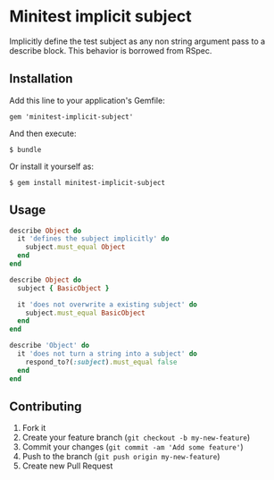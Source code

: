 # Minitest implicit subject

Implicitly define the test subject as any non string argument pass to a describe block. This behavior is borrowed from RSpec.

## Installation

Add this line to your application's Gemfile:

    gem 'minitest-implicit-subject'

And then execute:

    $ bundle

Or install it yourself as:

    $ gem install minitest-implicit-subject

## Usage

```ruby
describe Object do
  it 'defines the subject implicitly' do
    subject.must_equal Object
  end
end

describe Object do
  subject { BasicObject }

  it 'does not overwrite a existing subject' do
    subject.must_equal BasicObject
  end
end

describe 'Object' do
  it 'does not turn a string into a subject' do
    respond_to?(:subject).must_equal false
  end
end
```

## Contributing

1. Fork it
2. Create your feature branch (`git checkout -b my-new-feature`)
3. Commit your changes (`git commit -am 'Add some feature'`)
4. Push to the branch (`git push origin my-new-feature`)
5. Create new Pull Request
